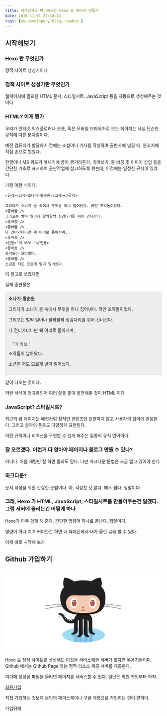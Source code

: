```yaml
---
title: 비개발자도 따라해보는 Hexo 로 페이지 만들기
date: 2016-11-01 22:10:13
tags: [no-developer, blog, newbee ]
---
```


## 시작해보기

### Hexo 란 무엇인가

정적 사이트 생성기이다

### 정적 사이트 생성기란 무엇인가

웹페이지에 필요한 HTML 문서, 스타일시트, JavaScript 등을 자동으로 생성해주는 것이다

### HTML? 이게 뭔가

우리가 인터넷 익스플로러나 크롬, 혹은 모바일 브라우저로 보는 페이지는 사실 단순한 규칙에 따른 문자열이다.

예전 컴퓨터가 발달하기 전에는 소설이나 기사를 작성하여 출판사에 넘길 때, 원고지에 직접 손으로 썼었다.

한글이나 MS 워드가 아니기에 글자 굵기라든가, 띄어쓰기, 줄 바꿈 및 이미지 삽입 등을 간단한 기호로 표시하여 출판작업에 참고하도록 했는데, 이것에는 일정한 규칙이 있었다.

가령 이런 식이다.

```
<굵게><크게>소나기-황순원</크게></굵게>

그러다가 소녀가 물 속에서 무엇을 하나 집어낸다. 하얀 조약돌이었다.
<줄바꿈 />
그리고는 벌떡 일어나 팔짝팔짝 징검다리를 뛰어 건너간다.
<줄바꿈 />
<줄바꿈 />
다 건너가더니만 홱 이리로 돌아서며,
<줄바꿈 />
<인용>"이 바보."</인용>
<줄바꿈 />
조약돌이 날아왔다.
<줄바꿈 />
소년은 저도 모르게 벌떡 일어섰다.
```

이 원고로 쓰였다면

실제 출판물은

<div style="background-color: #eee; padding: 10px; border: 1px solid #ddd;"><span style="font-weight: bold; fonr-size: 15px">소나기-황순원</span>

그러다가 소녀가 물 속에서 무엇을 하나 집어낸다. 하얀 조약돌이었다.

그리고는 벌떡 일어나 팔짝팔짝 징검다리를 뛰어 건너간다.


다 건너가더니만 홱 이리로 돌아서며,

<blockquote style="padding: 10px 10px; margin: 0">"이 바보."</blockquote>
조약돌이 날아왔다.

소년은 저도 모르게 벌떡 일어섰다.
</div>

같이 나오는 것이다.

저런 서식이 정규화되어 여러 살을 붙여 발전해온 것이 HTML 이다

### JavaScript? 스타일시트?

최근의 웹 페이지는 예전처럼 정적인 컨텐츠만 표현하지 않고 사용자의 입력에 반응한다. 그리고 글자의 폰트도 다양하게 표현된다.

이런 규칙이나 리액션을 구현할 수 있게 해주는 일종의 규칙 언어이다.

### 잘 모르겠다. 이런거 다 알아야 페이지나 블로그 만들 수 있나?

아니다. 처음 세팅만 잘 하면 몰라도 된다. 다만 마크다운 문법은 조금 알고 있어야 한다

### 마크다운?

문서 작성을 위한 간결한 문법이다. 아, 걱정할 것 없다. 매우 쉽다. 정말이다.

### 그래, Hexo 가 HTML, JavaScript, 스타일시트를 만들어주는건 알겠다. 그럼 서버에 올리는건 어떻게 하나

Hexo가 아주 쉽게 해 준다. 간단한 명령어 하나로 끝난다. 정말이다.

명령어 하나 치고 커피한잔 하면 내 휴대폰에서 내가 올린 글을 볼 수 있다.

이제 바로 시작해 보자

## Github 가입하기

![깃헙](/img/github/octocat.png)

Hexo 로 정적 사이트를 생성해도 이것을 서비스해줄 서버가 없다면 무용지물이다. Github 에서는 Github Page 라는 정적 리소스 제공 서버를 제공한다.

여기에 생성된 파일을 올리면 페이지를 서비스할 수 있다. 일단은 회원 가입부터 하자.

[회원가입](https://github.com/join?source=header-home)

직접 가입하는 것보다 본인의 패이스북이나 구글 계정으로 가입하는 편이 편하다.

가입뒤에
